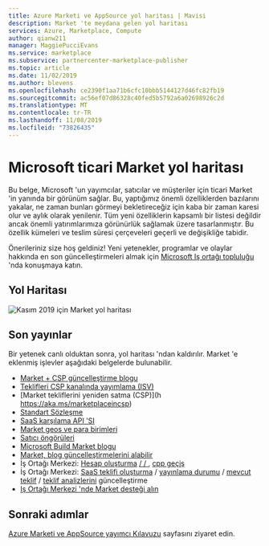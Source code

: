 ```yaml
---
title: Azure Marketi ve AppSource yol haritası | Mavisi
description: Market 'te meydana gelen yol haritası
services: Azure, Marketplace, Compute
author: qianw211
manager: MaggiePucciEvans
ms.service: marketplace
ms.subservice: partnercenter-marketplace-publisher
ms.topic: article
ms.date: 11/02/2019
ms.author: blevens
ms.openlocfilehash: ce2390f1aa71b6cfc10bbb5144127d46fc82fb19
ms.sourcegitcommit: ac56ef07d86328c40fed5b5792a6a02698926c2d
ms.translationtype: MT
ms.contentlocale: tr-TR
ms.lasthandoff: 11/08/2019
ms.locfileid: "73826435"
---
```

# <a name="microsoft-commercial-marketplace-roadmap"></a>Microsoft ticari Market yol haritası

Bu belge, Microsoft 'un yayımcılar, satıcılar ve müşteriler için ticari Market 'in yanında bir görünüm sağlar. Bu, yaptığımız önemli özelliklerden bazılarını yakalar, ne zaman bunları görmeyi bekletireceğiz için kaba bir zaman karesi olur ve aylık olarak yenilenir. Tüm yeni özelliklerin kapsamlı bir listesi değildir ancak önemli yatırımlarımıza görünürlük sağlamak üzere tasarlanmıştır. Bu özellik kümeleri ve teslim süresi çerçeveleri geçerli ve değişikliğe tabidir.

Önerileriniz size hoş geldiniz! Yeni yetenekler, programlar ve olaylar hakkında en son güncelleştirmeleri almak için [Microsoft Iş ortağı topluluğu](https://www.microsoftpartnercommunity.com/) 'nda konuşmaya katın.

## <a name="roadmap"></a>Yol Haritası
![Kasım 2019 için Market yol haritası](./media/marketplace-publishers-guide/roadmap-nov19.png)

## <a name="recent-releases"></a>Son yayınlar

Bir yetenek canlı olduktan sonra, yol haritası 'ndan kaldırılır. Market 'e eklenmiş işlevler aşağıdaki belgelerde bulunabilir.

* [Market + CSP güncelleştirme blogu](https://aka.ms/marketplacemarchupdateblog)
* [Teklifleri CSP kanalında yayımlama (ISV)](https://aka.ms/publishtocsp)
* [Market tekliflerini yeniden satma (CSP)](h https://aka.ms/marketplaceincsp)
* [Standart Sözleşme](https://aka.ms/standardcontract)
* [SaaS karşılama API 'SI](https://aka.ms/saasapiv2)
* [Market geos ve para birimleri](https://aka.ms/marketplacegeos)
* [Satıcı öngörüleri](https://docs.microsoft.com/azure/marketplace/cloud-partner-portal-orig/si-changes)
* [Microsoft Build Market blogu](https://aka.ms/marketplacebuildblog)
* [Market, blog güncelleştirmelerini alabilir](https://azure.microsoft.com/blog/microsoft-commercial-marketplace-updates-may-2019/)
* İş Ortağı Merkezi: [Hesap oluşturma](https://docs.microsoft.com/azure/marketplace/partner-center-portal/create-account) [ /  / ](https://docs.microsoft.com/azure/marketplace/partner-center-portal/manage-account) , [cpp geçiş](https://docs.microsoft.com/azure/marketplace/partner-center-portal/account-migration-from-cpp-to-pc)
* İş Ortağı Merkezi: [SaaS teklifi oluşturma](https://docs.microsoft.com/azure/marketplace/partner-center-portal/create-new-saas-offer) / [yayınlama durumu](https://docs.microsoft.com/azure/marketplace/partner-center-portal/publishing-status
) / [mevcut teklif](https://docs.microsoft.com/azure/marketplace/partner-center-portal/update-existing-offer) / [teklif analizlerini](https://docs.microsoft.com/azure/marketplace/partner-center-portal/analytics) güncelleştirme
* [Iş Ortağı Merkezi 'nde Market desteği alın](https://docs.microsoft.com/azure/marketplace/partner-center-portal/support)

## <a name="next-steps"></a>Sonraki adımlar

[Azure Marketi ve AppSource yayımcı Kılavuzu](https://docs.microsoft.com/azure/marketplace/marketplace-publishers-guide) sayfasını ziyaret edin.
